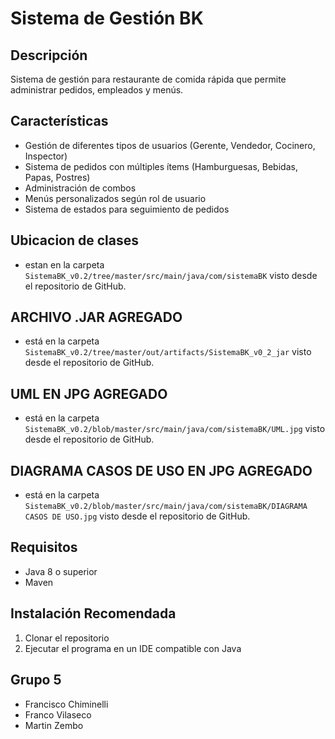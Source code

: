 # Sistema de Gestión BK

## Descripción
Sistema de gestión para restaurante de comida rápida que permite administrar pedidos, empleados y menús.

## Características
- Gestión de diferentes tipos de usuarios (Gerente, Vendedor, Cocinero, Inspector)
- Sistema de pedidos con múltiples ítems (Hamburguesas, Bebidas, Papas, Postres)
- Administración de combos
- Menús personalizados según rol de usuario
- Sistema de estados para seguimiento de pedidos

## Ubicacion de clases
- estan en la carpeta `SistemaBK_v0.2/tree/master/src/main/java/com/sistemaBK` visto desde el repositorio de GitHub.

## ARCHIVO .JAR AGREGADO
- está en la carpeta `SistemaBK_v0.2/tree/master/out/artifacts/SistemaBK_v0_2_jar` visto desde el repositorio de GitHub.

## UML EN JPG AGREGADO
- está en la carpeta `SistemaBK_v0.2/blob/master/src/main/java/com/sistemaBK/UML.jpg` visto desde el repositorio de GitHub.

## DIAGRAMA CASOS DE USO EN JPG AGREGADO
- está en la carpeta `SistemaBK_v0.2/blob/master/src/main/java/com/sistemaBK/DIAGRAMA CASOS DE USO.jpg` visto desde el repositorio de GitHub.

## Requisitos
- Java 8 o superior
- Maven

## Instalación Recomendada
1. Clonar el repositorio
2. Ejecutar el programa en un IDE compatible con Java

## Grupo 5
- Francisco Chiminelli
- Franco Vilaseco
- Martin Zembo
